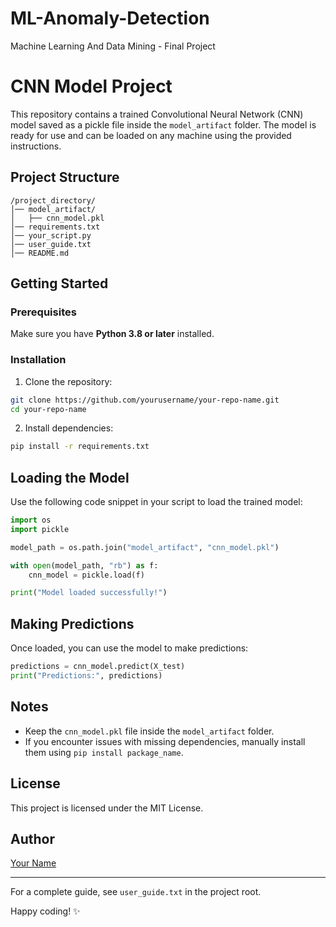 # ML-Anomaly-Detection
Machine Learning And Data Mining - Final Project

# CNN Model Project

This repository contains a trained Convolutional Neural Network (CNN) model saved as a pickle file inside the `model_artifact` folder. The model is ready for use and can be loaded on any machine using the provided instructions.

## Project Structure
```
/project_directory/
│── model_artifact/
│   ├── cnn_model.pkl
│── requirements.txt
│── your_script.py
│── user_guide.txt
│── README.md
```

## Getting Started

### Prerequisites
Make sure you have **Python 3.8 or later** installed.

### Installation
1. Clone the repository:
```bash
git clone https://github.com/yourusername/your-repo-name.git
cd your-repo-name
```

2. Install dependencies:
```bash
pip install -r requirements.txt
```

## Loading the Model
Use the following code snippet in your script to load the trained model:

```python
import os
import pickle

model_path = os.path.join("model_artifact", "cnn_model.pkl")

with open(model_path, "rb") as f:
    cnn_model = pickle.load(f)

print("Model loaded successfully!")
```

## Making Predictions
Once loaded, you can use the model to make predictions:
```python
predictions = cnn_model.predict(X_test)
print("Predictions:", predictions)
```

## Notes
- Keep the `cnn_model.pkl` file inside the `model_artifact` folder.
- If you encounter issues with missing dependencies, manually install them using `pip install package_name`.

## License
This project is licensed under the MIT License.

## Author
[Your Name](https://github.com/yourusername)

---

For a complete guide, see `user_guide.txt` in the project root.

Happy coding! ✨

